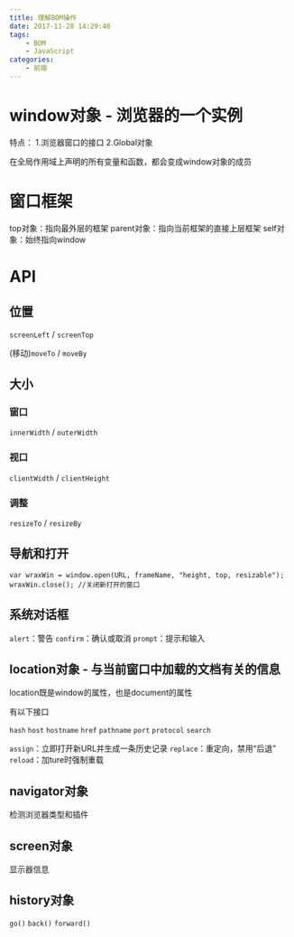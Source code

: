 ```yaml
---
title: 理解BOM操作
date: 2017-11-28 14:29:40
tags:
    - BOM
    - JavaScript
categories:
    - 前端
---
```


# window对象 - 浏览器的一个实例

特点：
1.浏览器窗口的接口
2.Global对象

在全局作用域上声明的所有变量和函数，都会变成window对象的成员

# 窗口框架

top对象：指向最外层的框架
parent对象：指向当前框架的直接上层框架
self对象：始终指向window

# API

## 位置

``screenLeft`` / ``screenTop``

(移动)``moveTo`` / ``moveBy``

## 大小

### 窗口

``innerWidth`` / ``outerWidth``

### 视口

``clientWidth`` / ``clientHeight``

### 调整

``resizeTo`` / ``resizeBy``

<!--more-->

## 导航和打开

```
var wraxWin = window.open(URL, frameName, "height, top, resizable");
wraxWin.close(); //关闭新打开的窗口
```

## 系统对话框

``alert``：警告
``confirm``：确认或取消
``prompt``：提示和输入

## location对象 - 与当前窗口中加载的文档有关的信息

location既是window的属性，也是document的属性

有以下接口

``hash``
``host``
``hostname``
``href``
``pathname``
``port``
``protocol``
``search``

``assign``：立即打开新URL并生成一条历史记录
``replace``：重定向，禁用“后退”
``reload``：加ture时强制重载

## navigator对象

检测浏览器类型和插件

## screen对象

显示器信息

## history对象

``go()``
``back()``
``forward()``

